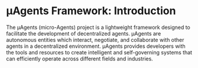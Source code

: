 # μAgents Framework: Introduction

The μAgents (micro-Agents) project is a lightweight framework designed to facilitate the development of decentralized agents. μAgents are autonomous entities which interact, negotiate, and collaborate with other agents in a decentralized environment. μAgents provides developers with the tools and resources to create intelligent and self-governing systems that can efficiently operate across different fields and industries.

